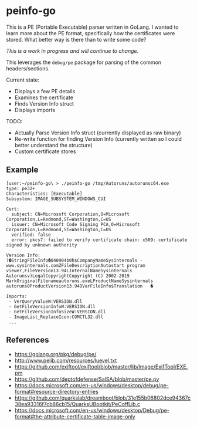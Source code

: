 # peinfo-go

This is a PE (Portable Executable) parser written in GoLang. I wanted to learn more about the PE format, specifically how the certificates were stored. What better way is there than to write some code?

_This is a work in progress and will continue to change._

This leverages the `debug/pe` package for parsing of the common headers/sections.

Current state:
- Displays a few PE details
- Examines the certificate
- Finds Version Info struct
- Displays imports

TODO:
- Actually Parse Version Info struct (currently displayed as raw binary)
- Re-write function for finding Version Info (currently written so I could better understand the structure)
- Custom certificate stores

## Example
```
[user:~/peinfo-go\ > ./peinfo-go /tmp/Autoruns/autorunsc64.exe
type: pe32+
Characteristics: [Executable]
Subsystem: IMAGE_SUBSYSTEM_WINDOWS_CUI

Cert:
  subject: CN=Microsoft Corporation,O=Microsoft Corporation,L=Redmond,ST=Washington,C=US
  issuer: CN=Microsoft Code Signing PCA,O=Microsoft Corporation,L=Redmond,ST=Washington,C=US
  verified: false
  error: pkcs7: failed to verify certificate chain: x509: certificate signed by unknown authority

Version Info:
?�StringFileInfo�040904b0h$CompanyNameSysinternals - www.sysinternals.comZFileDescriptionAutostart program viewer,FileVersion13.94LInternalNameSysinternals Autorunsv)LegalCopyrightCopyright (C) 2002-2019 MarkOriginalFilenameautoruns.exeLProductNameSysinternals autoruns0ProductVersion13.94DVarFileInfo$Translation	�

Imports:
 - VerQueryValueW:VERSION.dll
 - GetFileVersionInfoW:VERSION.dll
 - GetFileVersionInfoSizeW:VERSION.dll
 - ImageList_ReplaceIcon:COMCTL32.dll
 ...
 ```
 
## References
- https://golang.org/pkg/debug/pe/
- http://www.pelib.com/resources/luevel.txt
- https://github.com/exiftool/exiftool/blob/master/lib/Image/ExifTool/EXE.pm
- https://github.com/deptofdefense/SalSA/blob/master/pe.py
- https://docs.microsoft.com/en-us/windows/desktop/debug/pe-format#resource-directory-entries
- https://github.com/quarkslab/dreamboot/blob/31e155b06802dce94367c38ea93316f7cb86cb15/QuarksUBootkit/PeCoffLib.c
- https://docs.microsoft.com/en-us/windows/desktop/Debug/pe-format#the-attribute-certificate-table-image-only
